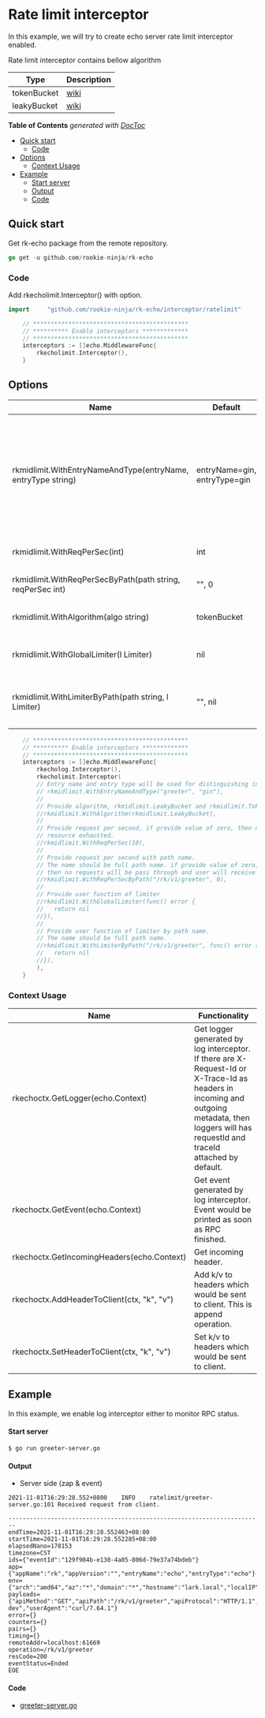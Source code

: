 # Rate limit interceptor
In this example, we will try to create echo server rate limit interceptor enabled.

Rate limit interceptor contains bellow algorithm

| Type | Description |
| ---- | ---- |
| tokenBucket | [wiki](https://en.wikipedia.org/wiki/Token_bucket) |
| leakyBucket | [wiki](https://en.wikipedia.org/wiki/Leaky_bucket) |

<!-- START doctoc generated TOC please keep comment here to allow auto update -->
<!-- DON'T EDIT THIS SECTION, INSTEAD RE-RUN doctoc TO UPDATE -->
**Table of Contents**  *generated with [DocToc](https://github.com/thlorenz/doctoc)*

- [Quick start](#quick-start)
  - [Code](#code)
- [Options](#options)
  - [Context Usage](#context-usage)
- [Example](#example)
    - [Start server](#start-server)
    - [Output](#output)
    - [Code](#code-1)

<!-- END doctoc generated TOC please keep comment here to allow auto update -->

## Quick start
Get rk-echo package from the remote repository.

```go
go get -u github.com/rookie-ninja/rk-echo
```

### Code
Add rkecholimit.Interceptor() with option.

```go
import     "github.com/rookie-ninja/rk-echo/interceptor/ratelimit"
```
```go
    // ********************************************
    // ********** Enable interceptors *************
    // ********************************************
	interceptors := []echo.MiddlewareFunc{
        rkecholimit.Interceptor(),
    }
```

## Options
| Name | Default | Description |
| ---- | ---- | ---- |
| rkmidlimit.WithEntryNameAndType(entryName, entryType string) | entryName=gin, entryType=gin | entryName and entryType will be used to distinguish options if there are multiple interceptors in single process. |
| rkmidlimit.WithReqPerSec(int) | int | Global rate limit per second. |
| rkmidlimit.WithReqPerSecByPath(path string, reqPerSec int) | "", 0 | Request limiter by gin method. |
| rkmidlimit.WithAlgorithm(algo string) | tokenBucket | Algorithm of rate limiter. |
| rkmidlimit.WithGlobalLimiter(l Limiter) | nil | Provider user defined limiter. |
| rkmidlimit.WithLimiterByPath(path string, l Limiter) | "", nil | Provider user defined limiter by gin method. |


```go
	// ********************************************
	// ********** Enable interceptors *************
	// ********************************************
	interceptors := []echo.MiddlewareFunc{
		rkecholog.Interceptor(),
		rkecholimit.Interceptor(
		// Entry name and entry type will be used for distinguishing interceptors. Recommended.
		// rkmidlimit.WithEntryNameAndType("greeter", "gin"),
		//
		// Provide algorithm, rkmidlimit.LeakyBucket and rkmidlimit.TokenBucket was available, default is TokenBucket.
		//rkmidlimit.WithAlgorithm(rkmidlimit.LeakyBucket),
		//
		// Provide request per second, if provide value of zero, then no requests will be pass through and user will receive an error with
		// resource exhausted.
		//rkmidlimit.WithReqPerSec(10),
		//
		// Provide request per second with path name.
		// The name should be full path name. if provide value of zero,
		// then no requests will be pass through and user will receive an error with resource exhausted.
		//rkmidlimit.WithReqPerSecByPath("/rk/v1/greeter", 0),
		//
		// Provide user function of limiter
		//rkmidlimit.WithGlobalLimiter(func() error {
		//	 return nil
		//}),
		//
		// Provide user function of limiter by path name.
		// The name should be full path name.
		//rkmidlimit.WithLimiterByPath("/rk/v1/greeter", func() error {
		//	 return nil
		//}),
		),
	}
```

### Context Usage
| Name | Functionality |
| ------ | ------ |
| rkechoctx.GetLogger(echo.Context) | Get logger generated by log interceptor. If there are X-Request-Id or X-Trace-Id as headers in incoming and outgoing metadata, then loggers will has requestId and traceId attached by default. |
| rkechoctx.GetEvent(echo.Context) | Get event generated by log interceptor. Event would be printed as soon as RPC finished. |
| rkechoctx.GetIncomingHeaders(echo.Context) | Get incoming header. |
| rkechoctx.AddHeaderToClient(ctx, "k", "v") | Add k/v to headers which would be sent to client. This is append operation. |
| rkechoctx.SetHeaderToClient(ctx, "k", "v") | Set k/v to headers which would be sent to client. |

## Example
In this example, we enable log interceptor either to monitor RPC status.

#### Start server
```shell script
$ go run greeter-server.go
```

#### Output
- Server side (zap & event)
```shell script
2021-11-01T16:29:28.552+0800    INFO    ratelimit/greeter-server.go:101 Received request from client.
```

```shell script
------------------------------------------------------------------------
endTime=2021-11-01T16:29:28.552463+08:00
startTime=2021-11-01T16:29:28.552285+08:00
elapsedNano=178153
timezone=CST
ids={"eventId":"129f984b-e130-4a85-806d-79e37a74bdeb"}
app={"appName":"rk","appVersion":"","entryName":"echo","entryType":"echo"}
env={"arch":"amd64","az":"*","domain":"*","hostname":"lark.local","localIP":"10.8.0.2","os":"darwin","realm":"*","region":"*"}
payloads={"apiMethod":"GET","apiPath":"/rk/v1/greeter","apiProtocol":"HTTP/1.1","apiQuery":"name=rk-dev","userAgent":"curl/7.64.1"}
error={}
counters={}
pairs={}
timing={}
remoteAddr=localhost:61669
operation=/rk/v1/greeter
resCode=200
eventStatus=Ended
EOE
```

#### Code
- [greeter-server.go](greeter-server.go)
